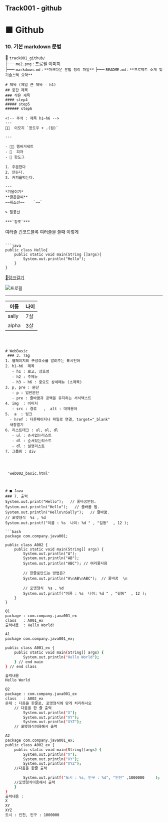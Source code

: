 ## Track001 -  github

# ■ Github   
### 10. 기본  markdown 문법 
📁 `track001_github/`  
├── `me2.png` : 프로필 이미지  
├── `markdown.md` : `**마크다운 문법 정리 파일**` 
├── `README.md` : `**프로젝트 소개 및 기술스택 요약**`   

```
# 제목 (제일 큰 제목 - h1)
## 중간 제목
### 작은 제목
#### step4
##### step5
###### step6

<!-- 주석 : 제목 h1~h6 -->
---
🍟🍔  이모지 `윈도우 + .(점)`

---

- 🍟🍔 햄버거세트
- 🍕  피자
- 🌭 핫도그

1. 주문한다
2. 만든다.
3. 커피를먹는다.

---
*기울이기*
**굵은글씨**
~~취소선~~    `~~`

> 말풍선

***`강조`***

```
여러줄 긴코드블록
여러줄을 쓸때 이렇게
```

```java
public class Hello{
    public static void main(String []args){
        System.out.println("Hello");
    }
}
```

[🔗링크걸기](https://github.com/sally03915/fullstack_20250825)

![프로필](./me.png)

---
|이름|나이|
|-|-|
|sally|7살|
|alpha|3살|
```



# WebBasic
 ### 3. Tag
1. 웹페이지의 구성요소를 알려주는 표시언어
2. h1~h6  제목
   - h1 : 로고, 상호명
   - h2 : 주메뉴 
   - h3 ~ h6 : 중요도 상세메뉴 (소제목) 
3. p, pre : 문단 
   - p : 일반문단
   - pre : 줄바꿈과 공백을 유지하는 서식텍스트 
4. img  : 이미지
   - src : 경로   ,  alt : 대체용어   
5.  a  : 링크
  - href : 다른페이지나 파일로 연결, target="_blank" 
  새창열기
6. 리스트태크 : ul, ol, dl
   - ul : 순서없는리스트
   - dl : 순서있는리스트  
   - dl : 설명리스트 
7. 그룹핑 : div 




 'web002_basic.html' 



# ■ Java
### 7. 출력
System.out.print("Hello");   // 줄바꿈안됨.
System.out.println("Hello");   // 줄바꿈 됨.
System.out.println("Hello\nSally");   // 줄바꿈.
// 포맷형식  %s , %d
System.out.printf("이름 : %s  나이: %d " , "길동"  , 12 );

```bash
package com.company.java001;

public class A002 {
	public static void main(String[] args) {
		System.out.println("A");
		System.out.println("AB");
		System.out.println("ABC"); // 여러줄사용
		
		// 한줄로만드는 방법은?
		System.out.println("A\nAB\nABC");  // 줄바꿈  \n
		
		// 포맷형식  %s , %d
		System.out.printf("이름 : %s  나이: %d " , "길동"  , 12 );
	}
}

```
```bash
Q1
package : com.company.java001_ex
class   : A001_ex
출력내용  : Hello World! 
```

```bash
A1 
package com.company.java001_ex;

public class A001_ex {
	public static void main(String[] args) {
		System.out.println("Hello World");	
	} // end main 
} // end class

출력내용 
Hello World 
```

```bash
Q2
package : com.company.java001_ex
class   : A002_ex
문제 : 다음을 한줄로, 포맷형식에 맞게 처리하시오
    // 다음을 한 줄 출력
        System.out.println("X");
        System.out.println("XY");
        System.out.println("XYZ");
    // 포맷형식이용해서 출력	

A2
package com.company.java001_ex;
public class A002_ex {
	public static void main(String[]args) {
		System.out.println("X");
		System.out.println("XY");
		System.out.println("XYZ");	
	//다음을 한줄 출력
		
		System.out.printf("도시 : %s, 인구 : %d", "인천" ,1000000 	);
	//포멧형식이용해서 출력	
	}
}
출력내용 :  
X
XY
XYZ
도시 : 인천, 인구 : 1000000 
